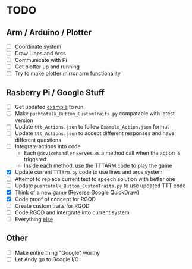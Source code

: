 # TODO

## Arm / Arduino / Plotter
- [ ] Coordinate system
- [ ] Draw Lines and Arcs
- [ ] Communicate with Pi
- [ ] Get plotter up and running
- [ ] Try to make plotter mirror arm functionality

## Rasberry Pi / Google Stuff
- [ ] Get updated [example](https://developers.google.com/assistant/sdk/guides/service/python/extend/custom-actions?) to run
- [ ] Make `pushtotalk_Button_CustomTraits.py` compatable with latest version
- [ ] Update `ttt_Actions.json` to follow `Example_Action.json` format
- [ ] Update `ttt_Actions.json` to accept different responses and have different questions
- [ ] Integrate actions into code
  - Each `@devicehandler` serves as a method call when the action is triggered
  - Inside each method, use the TTTARM code to play the game
- [x] Update current `TTTArm.py` code to use lines and arcs system
- [ ] Attempt to replace current text to speech solution with better one
- [ ] Update `pushtotalk_Button_CustomTraits.py` to use updated TTT code
- [x] Think of a new game (Reverse Google QuickDraw)
- [x] Code proof of concept for RGQD
- [ ] Create custom traits for RGQD
- [ ] Code RGQD and intergrate into current system
- [ ] Everything [else](https://imgur.com/gallery/RadSf)

## Other
- [ ] Make entire thing "Google" worthy
- [ ] Let Andy go to Google I/O
